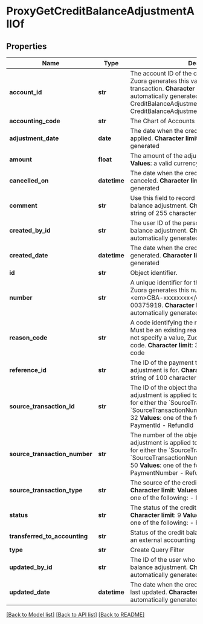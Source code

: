 # ProxyGetCreditBalanceAdjustmentAllOf

## Properties
Name | Type | Description | Notes
------------ | ------------- | ------------- | -------------
**account_id** | **str** |  The account ID of the credit balance&#39;s account. Zuora generates this value from the source transaction. **Character limit**: 32 **Values**: automatically generated from:  - CreditBalanceAdjustment.SourceTransactionId or - CreditBalanceAdjustment.SourceTransactionNumber  | [optional] 
**accounting_code** | **str** |  The Chart of Accounts  | [optional] 
**adjustment_date** | **date** |  The date when the credit balance adjustment is applied. **Character limit**: 29 **Values**: automatically generated  | [optional] 
**amount** | **float** |  The amount of the adjustment. **Character limit**: 16 **Values**: a valid currency amount  | [optional] 
**cancelled_on** | **datetime** |  The date when the credit balance adjustment was canceled. **Character limit**: 29 **Values**: automatically generated  | [optional] 
**comment** | **str** |  Use this field to record comments about the credit balance adjustment. **Character limit**: 255 **Values**: a string of 255 characters or fewer  | [optional] 
**created_by_id** | **str** |  The user ID of the person who created the credit balance adjustment. **Character limit**: 32 **Values**: automatically generated  | [optional] 
**created_date** | **datetime** |  The date when the credit balance adjustmentwas generated. **Character limit**: 29 **Values**: automatically generated  | [optional] 
**id** | **str** | Object identifier. | [optional] 
**number** | **str** |  A unique identifier for the credit balance adjustment. Zuora generates this number in the format, &lt;em&gt;CBA-xxxxxxxx&lt;/em&gt;, such as CBA-00375919. **Character limit**: 255 **Values**: automatically generated  | [optional] 
**reason_code** | **str** |  A code identifying the reason for the transaction. Must be an existing reason code or empty. If you do not specify a value, Zuora uses the default reason code. **Character limit**: 32 **Values**: a valid reason code  | [optional] 
**reference_id** | **str** |  The ID of the payment that the credit balance adjustment is for. **Character limit**: 100 **Values**: a string of 100 characters or fewer  | [optional] 
**source_transaction_id** | **str** |  The ID of the object that the credit balance adjustment is applied to. You must specify a value for either the &#x60;SourceTransactionId&#x60; field or the &#x60;SourceTransactionNumber&#x60; field. **Character limit**: 32 **Values**: one of the following:  - InvoiceId - PaymentId - RefundId  | [optional] 
**source_transaction_number** | **str** |  The number of the object that the credit balance adjustment is applied to. You must specify a value for either the &#x60;SourceTransactionId&#x60; field or the &#x60;SourceTransactionNumber&#x60; field. **Character limit**: 50 **Values**: one of the following:  - InvoiceNumber - PaymentNumber - RefundNumber  | [optional] 
**source_transaction_type** | **str** |  The source of the credit balance adjustment. **Character limit**: **Values**: automatically generated; one of the following:  - Invoice - Payment - Refund  | [optional] 
**status** | **str** |  The status of the credit balance adjustment. **Character limit**: 9 **Values**: automatically generated; one of the following:  - Processed - Canceled  | [optional] 
**transferred_to_accounting** | **str** | Status of the credit balance adjustment&#39;s transfer to an external accounting system, such as NetSuite.  | [optional] 
**type** | **str** | Create Query Filter | [optional] 
**updated_by_id** | **str** |  The ID of the user who last updated the credit balance adjustment. **Character limit**: 32 **Values**: automatically generated  | [optional] 
**updated_date** | **datetime** |  The date when the credit balance adjustment was last updated. **Character limit**: 29 **Values**: automatically generated  | [optional] 

[[Back to Model list]](../README.md#documentation-for-models) [[Back to API list]](../README.md#documentation-for-api-endpoints) [[Back to README]](../README.md)


